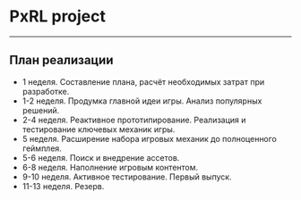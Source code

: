 # PxRL project

---

## План реализации

- 1 неделя. Составление плана, расчёт необходимых затрат при разработке.
- 1-2 неделя. Продумка главной идеи игры. Анализ популярных решений.
- 2-4 неделя. Реактивное прототипирование. Реализация и тестирование ключевых механик игры.
- 5 неделя. Расширение набора игровых механик до полноценного геймплея.
- 5-6 неделя. Поиск и внедрение ассетов.
- 6-8 неделя. Наполнение игровым контентом.
- 9-10 неделя. Активное тестирование. Первый выпуск.
- 11-13 неделя. Резерв.

